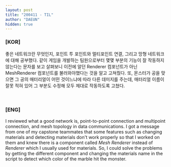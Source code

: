 ```yaml
---
layout: post
title: "200411 - TIL"
author: "DAEUN"
hidden: true
---
```


### [KOR]
좋은 네트워크란 무엇인지, 포인트 투 포인트와 멀티포인트 연결, 그리고 망형 네트워크에 대해 공부했다. 같이 게임을 개발하는 팀원으로부터 몇몇 부분의 기능이 잘 작동하지 않는다는 문자를 보고 살펴보니 이전에 알던 Renderer 컴포넌트가 아닌 MeshRenderer 컴포넌트를 불러와야했다는 것을 알고 고쳐줬다. 또, 몬스터가 공을 맞으면 그 공의 매터리얼이 어떤 것이느냐에 따라 다른 데미지를 주는데, 매터리얼 이름이 잘못 적혀 있어 그 부분도 수정해 모두 제대로 작동하도록 고쳤다.
<br><br><br>
### [ENG]
I reviewed what a good network is, point-to-point connection and multipoint connection, and mesh topology in data communications. I got a message from one of my capstone teammates that some features such as changing materials and detecting materials don't work properly so that I worked on them and knew there is a component called _Mesh Renderer_ instead of _Renderer_ which I usually used for materials. So, I could solve the problems by getting the different component and changing the materials name in the script to detect which color of the marble hit the monster.